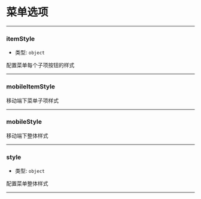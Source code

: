 # 菜单选项

---

### itemStyle

- 类型: `object`

配置菜单每个子项按钮的样式

---

### mobileItemStyle

移动端下菜单子项样式

---

### mobileStyle

移动端下整体样式

---

### style

- 类型: `object`

配置菜单整体样式

---
